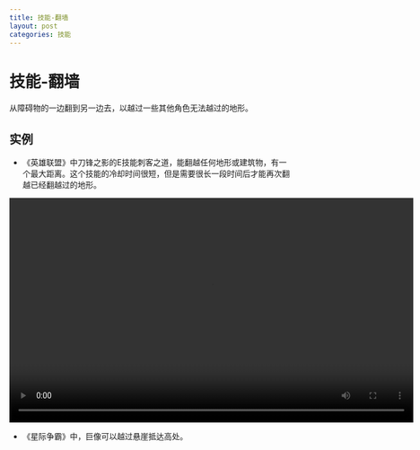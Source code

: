 ```yaml
---
title: 技能-翻墙
layout: post
categories: 技能
---
```


# 技能-翻墙
从障碍物的一边翻到另一边去，以越过一些其他角色无法越过的地形。

## 实例

- 《英雄联盟》中刀锋之影的E技能刺客之道，能翻越任何地形或建筑物，有一个最大距离。这个技能的冷却时间很短，但是需要很长一段时间后才能再次翻越已经翻越过的地形。

<video width="720" height="400" controls>
    <source src="{{ site.url }}/videos/翻墙-刀锋之影-塔隆-E.webm" type="video/webm">
</video>

- 《星际争霸》中，巨像可以越过悬崖抵达高处。